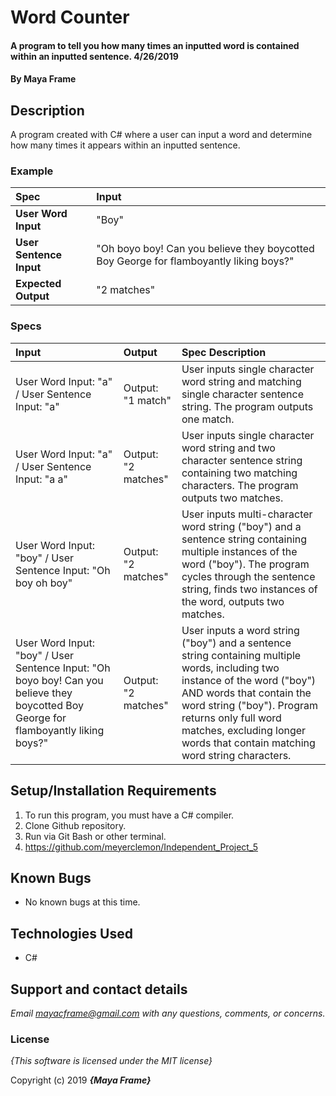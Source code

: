 # Word Counter

#### A program to tell you how many times an inputted word is contained within an inputted sentence. 4/26/2019

#### By **Maya Frame**

## Description
A program created with C# where a user can input a word and determine how many times it appears within an inputted sentence.

### Example
| Spec | Input |
| :-------------     | :------------- |
| **User Word Input** | "Boy" |  
| **User Sentence Input** | "Oh boyo boy! Can you believe they boycotted Boy George for flamboyantly liking boys?" |
| **Expected Output** | "2 matches" |

### Specs
| Input | Output | Spec Description|
| :-------------     | :------------- | :------------- |
| User Word Input: "a" / User Sentence Input: "a" | Output: "1 match" | User inputs single character word string and matching single character sentence string. The program outputs one match.|
| User Word Input: "a" / User Sentence Input: "a a" | Output: "2 matches" | User inputs single character word string and two character sentence string containing two matching characters. The program outputs two matches.|
| User Word Input: "boy" / User Sentence Input: "Oh boy oh boy" | Output: "2 matches" | User inputs multi-character word string ("boy") and a sentence string containing multiple instances of the word ("boy"). The program cycles through the sentence string, finds two instances of the word, outputs two matches.|
| User Word Input: "boy" / User Sentence Input: "Oh boyo boy! Can you believe they boycotted Boy George for flamboyantly liking boys?" | Output: "2 matches" | User inputs a word string ("boy") and a sentence string containing multiple words, including two instance of the word ("boy") AND words that contain the word string ("boy"). Program returns only full word matches, excluding longer words that contain matching word string characters.|

## Setup/Installation Requirements

1. To run this program, you must have a C# compiler.
2. Clone Github repository.
3. Run via Git Bash or other terminal.
4. https://github.com/meyerclemon/Independent_Project_5

## Known Bugs
* No known bugs at this time.

## Technologies Used
* C#

## Support and contact details

_Email mayacframe@gmail.com with any questions, comments, or concerns._

### License

*{This software is licensed under the MIT license}*

Copyright (c) 2019 **_{Maya Frame}_**
